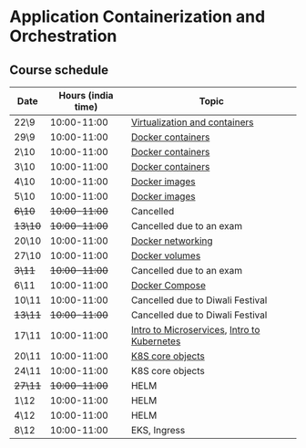 # Application Containerization and Orchestration

## Course schedule

| Date      | Hours (india time) | Topic                                                                                                                                                           |
|-----------|--------------------|-----------------------------------------------------------------------------------------------------------------------------------------------------------------| 
| 22\9      | 	10:00-11:00       | [Virtualization and containers](tutorials/docker_intro.md)                                                                                                      | 
| 29\9      | 	10:00-11:00       | [Docker containers](tutorials/docker_containers.md)                                                                                                             | 
| 2\10      | 	10:00-11:00       | [Docker containers](tutorials/docker_containers.md)                                                                                                             | 
| 3\10      | 	10:00-11:00       | [Docker containers](tutorials/docker_containers.md)                                                                                                             | 
| 4\10      | 	10:00-11:00       | [Docker images](tutorials/docker_images.md)                                                                                                                     | 
| 5\10      | 	10:00-11:00       | [Docker images](tutorials/docker_images.md)                                                                                                                     | 
| ~~6\10~~  | 	~~10:00-11:00~~   | Cancelled                                                                                                                                                       | 
| ~~13\10~~ | 	~~10:00-11:00~~   | Cancelled due to an exam                                                                                                                                        | 
| 20\10     | 	10:00-11:00       | [Docker networking](tutorials/docker_networking.md)                                                                                                             | 
| 27\10     | 	10:00-11:00       | [Docker volumes](tutorials/docker_volumes.md)                                                                                                                   | 
| ~~3\11~~  | 	~~10:00-11:00~~   | Cancelled due to an exam                                                                                                                                        | 
| 6\11      | 	10:00-11:00       | [Docker Compose](tutorials/docker_compose.md)                                                                                                                   | 
| 10\11     | 	10:00-11:00       | Cancelled due to Diwali Festival                                                                                                                                | 
| ~~13\11~~ | 	~~10:00-11:00~~   | Cancelled due to Diwali Festival                                                                                                                                | 
| 17\11     | 	10:00-11:00       | [Intro to Microservices](https://alonitac.github.io/UPES-CSDV-3004/slides/intro_to_microservices.html), [Intro to Kubernetes](tutorials/k8s_setup_and_intro.md) | 
| 20\11     | 	10:00-11:00       | [K8S core objects](tutorials/k8s_core_objects.md)                                                                                                               | 
| 24\11     | 	10:00-11:00       | K8S core objects                                                                                                                                                | 
| ~~27\11~~ | 	~~10:00-11:00~~   | HELM                                                                                                                                                            | 
| 1\12      | 	10:00-11:00       | HELM                                                                                                                                                            |
| 4\12      | 	10:00-11:00       | HELM                                                                                                                                                            |
| 8\12      | 	10:00-11:00       | EKS, Ingress                                                                                                                                                    | 